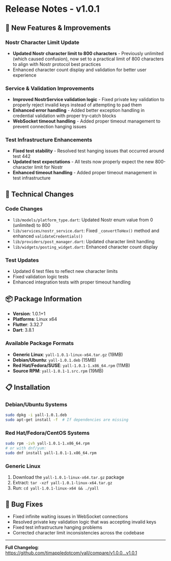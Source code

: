 # Release Notes - v1.0.1

## 🚀 New Features & Improvements

### Nostr Character Limit Update
- **Updated Nostr character limit to 800 characters** - Previously unlimited (which caused confusion), now set to a practical limit of 800 characters to align with Nostr protocol best practices
- Enhanced character count display and validation for better user experience

### Service & Validation Improvements
- **Improved NostrService validation logic** - Fixed private key validation to properly reject invalid keys instead of attempting to pad them
- **Enhanced error handling** - Added better exception handling in credential validation with proper try-catch blocks
- **WebSocket timeout handling** - Added proper timeout management to prevent connection hanging issues

### Test Infrastructure Enhancements
- **Fixed test stability** - Resolved test hanging issues that occurred around test 442
- **Updated test expectations** - All tests now properly expect the new 800-character limit for Nostr
- **Enhanced timeout handling** - Added proper timeout management in test infrastructure

## 🔧 Technical Changes

### Code Changes
- `lib/models/platform_type.dart`: Updated Nostr enum value from 0 (unlimited) to 800
- `lib/services/nostr_service.dart`: Fixed `_convertToHex()` method and enhanced `validateCredentials()`
- `lib/providers/post_manager.dart`: Updated character limit handling
- `lib/widgets/posting_widget.dart`: Enhanced character count display

### Test Updates
- Updated 6 test files to reflect new character limits
- Fixed validation logic tests
- Enhanced integration tests with proper timeout handling

## 📦 Package Information
- **Version**: 1.0.1+1
- **Platforms**: Linux x64
- **Flutter**: 3.32.7
- **Dart**: 3.8.1

### Available Package Formats
- **Generic Linux**: `yall-1.0.1-linux-x64.tar.gz` (19MB)
- **Debian/Ubuntu**: `yall-1.0.1.deb` (15MB) 
- **Red Hat/Fedora/SUSE**: `yall-1.0.1-1.x86_64.rpm` (11MB)
- **Source RPM**: `yall-1.0.1-1.src.rpm` (19MB)

## 📋 Installation

### Debian/Ubuntu Systems
```bash
sudo dpkg -i yall-1.0.1.deb
sudo apt-get install -f  # If dependencies are missing
```

### Red Hat/Fedora/CentOS Systems  
```bash
sudo rpm -ivh yall-1.0.1-1.x86_64.rpm
# or with dnf/yum:
sudo dnf install yall-1.0.1-1.x86_64.rpm
```

### Generic Linux
1. Download the `yall-1.0.1-linux-x64.tar.gz` package
2. Extract: `tar -xzf yall-1.0.1-linux-x64.tar.gz`
3. Run: `cd yall-1.0.1-linux-x64 && ./yall`

## 🐛 Bug Fixes
- Fixed infinite waiting issues in WebSocket connections
- Resolved private key validation logic that was accepting invalid keys
- Fixed test infrastructure hanging problems
- Corrected character limit inconsistencies across the codebase

---
**Full Changelog**: https://github.com/timappledotcom/yall/compare/v1.0.0...v1.0.1
